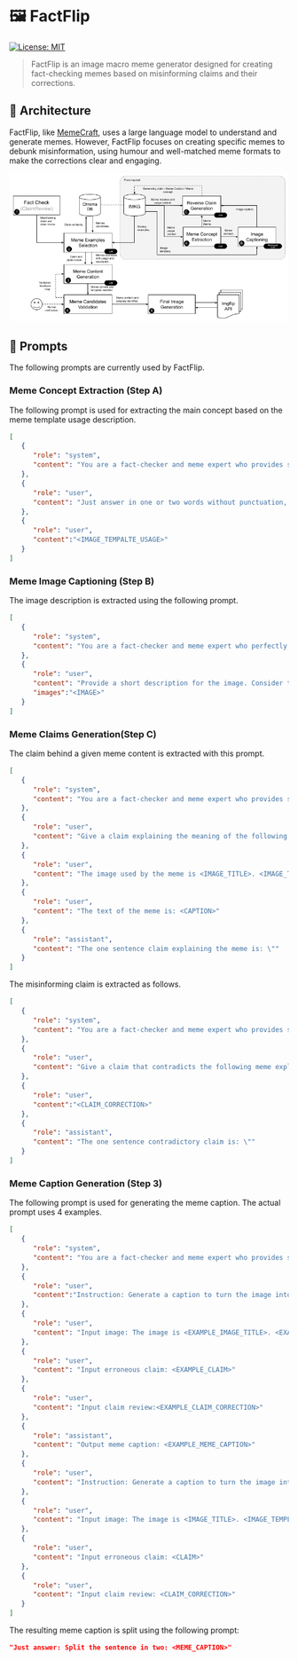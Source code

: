# 🖼️ FactFlip
[![License: MIT](https://img.shields.io/badge/License-MIT-yellow.svg)](https://opensource.org/licenses/MIT)

> FactFlip is an image macro meme generator designed for creating fact-checking memes based on misinforming claims and their corrections.


## 📐 Architecture
FactFlip, like [MemeCraft](https://arxiv.org/abs/2403.14652), uses a large language model to understand and generate memes. However, FactFlip focuses on creating specific memes to debunk misinformation, using humour and well-matched meme formats to make the corrections clear and engaging. 

![FactFlip Architecture](.//images/factflip_architecture.png)

## 🤖 Prompts 
The following prompts are currently used by FactFlip.

### Meme Concept Extraction (Step A)
The following prompt is used for extracting the main concept based on the meme template usage description.
```json
[
   {
      "role": "system",
      "content": "You are a fact-checker and meme expert who provides short and accurate answers."
   },
   {
      "role": "user",
      "content": "Just answer in one or two words without punctuation, what is the main rhetorical device used in the following meme description?"
   },
   {
      "role": "user",
      "content":"<IMAGE_TEMPALTE_USAGE>"
   }
]
```

### Meme Image Captioning (Step B)
The image description is extracted using the following prompt.
```json
[
   {
      "role": "system",
      "content": "You are a fact-checker and meme expert who perfectly describes images concisely."
   },
   {
      "role": "user",
      "content": "Provide a short description for the image. Consider that the image is an image used for  <CONCEPT> and humour.",
      "images":"<IMAGE>"
   }
]
```

### Meme Claims Generation(Step C)
The claim behind a given meme content is extracted with this prompt.
```json
[
   {
      "role": "system",
      "content": "You are a fact-checker and meme expert who provides short and accurate answers."
   },
   {
      "role": "user",
      "content": "Give a claim explaining the meaning of the following meme text. The text of the meme contains <CONCEPT> and humour."
   },
   {
      "role": "user",
      "content": "The image used by the meme is <IMAGE_TITLE>. <IMAGE_TEMPLATE_DESCRIPTION> <IMAGE_TEMPALTE_USAGE>"
   },
   {
      "role": "user",
      "content": "The text of the meme is: <CAPTION>"
   },
   {
      "role": "assistant",
      "content": "The one sentence claim explaining the meme is: \""
   }
]
```

The misinforming claim is extracted as follows.
```json
[
   {
      "role": "system",
      "content": "You are a fact-checker and meme expert who provides short and accurate answers."
   },
   {
      "role": "user",
      "content": "Give a claim that contradicts the following meme explanation."
   },
   {
      "role": "user",
      "content":"<CLAIM_CORRECTION>"
   },
   {
      "role": "assistant",
      "content": "The one sentence contradictory claim is: \""
   }
]
```

### Meme Caption Generation (Step 3)
The following prompt is used for generating the meme caption. The actual prompt uses 4 examples.

```json
[
   {
      "role": "system",
      "content": "You are a fact-checker and meme expert who provides short and accurate answers."
   },
   {
      "role": "user",
      "content":"Instruction: Generate a caption to turn the image into a meme. The meme must contain <EXAMPLE_CONCEPT> and humour and be formulated as a response to an erroneous claim based on the provided claim review."
   },
   {
      "role": "user",
      "content": "Input image: The image is <EXAMPLE_IMAGE_TITLE>. <EXAMPLE_IMAGE_TEMPLATE_DESCRIPTION> <EXAMPLE_IMAGE_TEMPALTE_USAGE>"
   },
   {
      "role": "user",
      "content": "Input erroneous claim: <EXAMPLE_CLAIM>"
   },
   {
      "role": "user",
      "content": "Input claim review:<EXAMPLE_CLAIM_CORRECTION>"
   },
   {
      "role": "assistant",
      "content": "Output meme caption: <EXAMPLE_MEME_CAPTION>"
   },
   {
      "role": "user",
      "content": "Instruction: Generate a caption to turn the image into a meme. The meme must contain <CONCEPT> and humour and be formulated as a response to an erroneous claim based on the provided claim review."
   },
   {
      "role": "user",
      "content": "Input image: The image is <IMAGE_TITLE>. <IMAGE_TEMPLATE_DESCRIPTION> <IMAGE_TEMPALTE_USAGE>"
   },
   {
      "role": "user",
      "content": "Input erroneous claim: <CLAIM>"
   },
   {
      "role": "user",
      "content": "Input claim review: <CLAIM_CORRECTION>"
   }
]
```

The resulting meme caption is split using the following prompt:
```json
"Just answer: Split the sentence in two: <MEME_CAPTION>"
```
